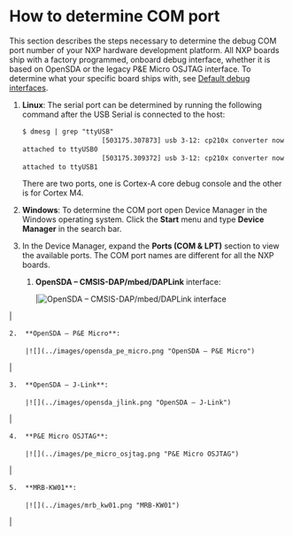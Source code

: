 # How to determine COM port

This section describes the steps necessary to determine the debug COM port number of your NXP hardware development platform. All NXP boards ship with a factory programmed, onboard debug interface, whether it is based on OpenSDA or the legacy P&E Micro OSJTAG interface. To determine what your specific board ships with, see [Default debug interfaces](default_debug_interfaces.md).

1.  **Linux**: The serial port can be determined by running the following command after the USB Serial is connected to the host:

    ```
    $ dmesg | grep "ttyUSB"
                        [503175.307873] usb 3-12: cp210x converter now attached to ttyUSB0
                        [503175.309372] usb 3-12: cp210x converter now attached to ttyUSB1
    ```

    There are two ports, one is Cortex-A core debug console and the other is for Cortex M4.

2.  **Windows**: To determine the COM port open Device Manager in the Windows operating system. Click the **Start** menu and type **Device Manager** in the search bar.

3.  In the Device Manager, expand the **Ports \(COM & LPT\)** section to view the available ports. The COM port names are different for all the NXP boards.

    1.  **OpenSDA – CMSIS-DAP/mbed/DAPLink** interface:

        |![](../images/opensda_cmsis_dap.png "OpenSDA – CMSIS-DAP/mbed/DAPLink
												interface")

|

    2.  **OpenSDA – P&E Micro**:

        |![](../images/opensda_pe_micro.png "OpenSDA – P&E Micro")

|

    3.  **OpenSDA – J-Link**:

        |![](../images/opensda_jlink.png "OpenSDA – J-Link")

|

    4.  **P&E Micro OSJTAG**:

        |![](../images/pe_micro_osjtag.png "P&E Micro OSJTAG")

|

    5.  **MRB-KW01**:

        |![](../images/mrb_kw01.png "MRB-KW01")

|


